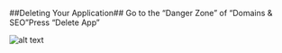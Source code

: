 ##Deleting Your Application##
Go to the “Danger Zone” of “Domains & SEO”Press “Delete App”

![alt text](http://appcubator.com/static/img/tutorial/Danger_Zone.png)